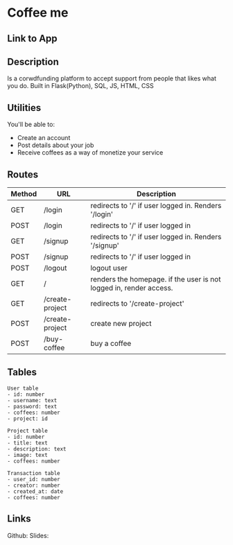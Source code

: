 # Coffee me

## Link to App

## Description
Is a corwdfunding platform to accept support from people that likes what you do.
Built in Flask(Python), SQL, JS, HTML, CSS
## Utilities
You'll be able to:
- Create an account
- Post details about your job
- Receive coffees as a way of monetize your service

## Routes
|Method|URL|Description|
|---|---|---|
GET | /login | redirects to '/' if user logged in. Renders '/login'
POST | /login | redirects to '/' if user logged in
GET | /signup| redirects to '/' if user logged in. Renders '/signup'
POST | /signup| redirects to '/' if user logged in
POST | /logout | logout user
GET | / | renders the homepage. if the user is not logged in, render access.
GET | /create-project | redirects to '/create-project'
POST | /create-project | create new project
POST | /buy-coffee | buy a coffee

## Tables

```
User table
- id: number
- username: text
- password: text
- coffees: number
- project: id
```
```
Project table
- id: number
- title: text
- description: text
- image: text
- coffees: number
```
```
Transaction table
- user_id: number
- creator: number
- created_at: date
- coffees: number
```

## Links
Github:
Slides: